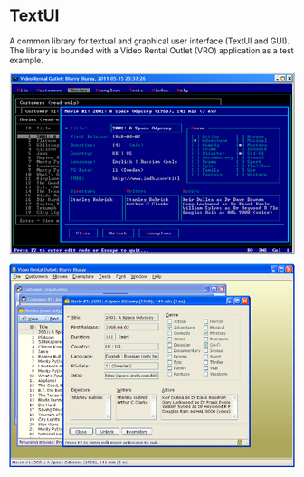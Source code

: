 # TextUI

A common library for textual and graphical user interface (TextUI and GUI).  
The library is bounded with a Video Rental Outlet (VRO) application as a test example.

![screenshot-TUI](doc/Screenshots/c1.png)

![screenshot-TUI](doc/Screenshots/c2.png)

